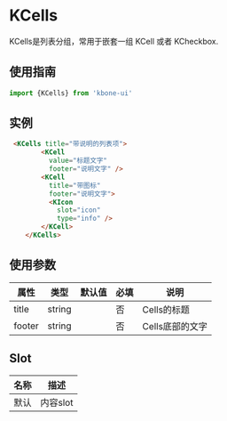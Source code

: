 # KCells

KCells是列表分组，常用于嵌套一组 KCell 或者 KCheckbox.

## 使用指南

```js
import {KCells} from 'kbone-ui'
```

## 实例

```html
 <KCells title="带说明的列表项">
        <KCell
          value="标题文字"
          footer="说明文字" />
        <KCell
          title="带图标"
          footer="说明文字">
          <KIcon
            slot="icon"
            type="info" />
        </KCell>
    </KCells>
```

<KCellsDemo></KCellsDemo>

## 使用参数

| 属性 | 类型 | 默认值 | 必填 | 说明 |
| ---- | ---- | ------ | -------- | ---- |
| title | string |  | 否 | Cells的标题 |
| footer | string |  | 否 | Cells底部的文字 |

## Slot

| 名称 | 描述 |
| ---- | ---- |
| 默认 | 内容slot |

